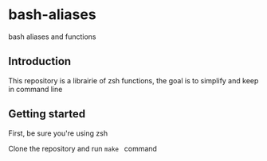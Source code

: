 # bash-aliases

bash aliases and functions

## Introduction

This repository is a librairie of zsh functions, the goal is to simplify and keep in command line

## Getting started

First, be sure you're using zsh

Clone the repository and run ``make `` command
